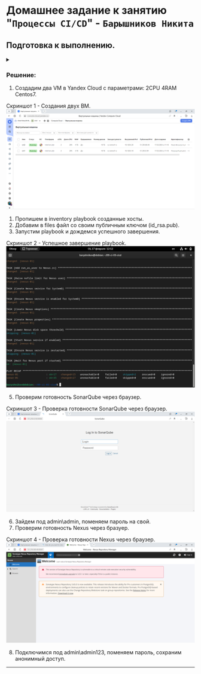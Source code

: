 # Домашнее задание к занятию "`Процессы CI/CD`" - `Барышников Никита`


## Подготовка к выполнению.
<details>
	<summary></summary>
      <br>

1. Создайте два VM в Yandex Cloud с параметрами: 2CPU 4RAM Centos7 (остальное по минимальным требованиям).
2. Пропишите в inventory playbook созданные хосты.
3. Добавьте в files файл со своим публичным ключом (id_rsa.pub). Если ключ называется иначе — найдите таску в плейбуке, которая использует id_rsa.pub имя, и исправьте на своё.
4. Запустите playbook, ожидайте успешного завершения.
5. Проверьте готовность SonarQube через браузер.
6. Зайдите под admin\admin, поменяйте пароль на свой.
7.  Проверьте готовность Nexus через бразуер.
8. Подключитесь под admin\admin123, поменяйте пароль, сохраните анонимный доступ.

</details>

### Решение:

1. Создадим два VM в Yandex Cloud с параметрами: 2CPU 4RAM Centos7.

Скриншот 1 - Создания двух ВМ.
![Скриншот-1](./img/19.3.1_Скриншот_создания_двух_ВМ.png)

1. Пропишем в inventory playbook созданные хосты.  
2. Добавим в files файл со своим публичным ключом (id_rsa.pub).  
3. Запустим playbook и дождемся успешного завершения.

Скриншот 2 - Успешное завершение playbook.
![Скриншот-2](./img/19.3.2_Успешное_завершение_playbook.png)

5. Проверим готовность SonarQube через браузер.

Скриншот 3 - Проверка готовности SonarQube через браузер.
![Скриншот-3](./img/19.3.3_Проверка_готовности_SonarQube_через_браузер.png)

6. Зайдем под admin\admin, поменяем пароль на свой.  
7. Проверим готовность Nexus через бразуер.

Скриншот 4 - Проверка готовности Nexus через браузер.
![Скриншот-4](./img/19.3.4_Проверка_готовности_Nexus_через_браузер.png)

8. Подключимся под admin\admin123, поменяем пароль, сохраним анонимный доступ.

---